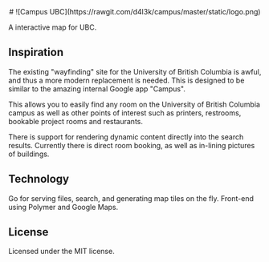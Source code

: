 <div style="text-align:center">
# ![Campus UBC](https://rawgit.com/d4l3k/campus/master/static/logo.png)
</div>

A interactive map for UBC.

## Inspiration

The existing "wayfinding" site for the University of British Columbia is awful, and thus a more modern replacement is needed. This is designed to be similar to the amazing internal Google app "Campus".

This allows you to easily find any room on the University of British Columbia campus as well as other points of interest such as printers, restrooms, bookable project rooms and restaurants.

There is support for rendering dynamic content directly into the search results. Currently there is direct room booking, as well as in-lining pictures of buildings.

## Technology
Go for serving files, search, and generating map tiles on the fly.
Front-end using Polymer and Google Maps.

## License
Licensed under the MIT license.
